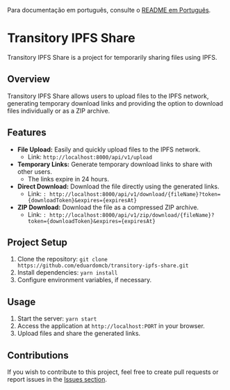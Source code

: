 Para documentação em português, consulte o [README em Português](docs/README.pt.md).

# Transitory IPFS Share

Transitory IPFS Share is a project for temporarily sharing files using IPFS.

## Overview

Transitory IPFS Share allows users to upload files to the IPFS network, generating temporary download links and providing the option to download files individually or as a ZIP archive.

## Features

- **File Upload:** Easily and quickly upload files to the IPFS network.
  - Link: `http://localhost:8000/api/v1/upload`
- **Temporary Links:** Generate temporary download links to share with other users.
  - The links expire in 24 hours.
- **Direct Download:** Download the file directly using the generated links.
  - Link: `: http://localhost:8000/api/v1/download/{fileName}?token={downloadToken}&expires={expiresAt}`
- **ZIP Download:** Download the file as a compressed ZIP archive.
  - Link: `: http://localhost:8000/api/v1/zip/download/{fileName}?token={downloadToken}&expires={expiresAt}`

## Project Setup

1. Clone the repository: `git clone https://github.com/eduardomcb/transitory-ipfs-share.git`
2. Install dependencies: `yarn install`
3. Configure environment variables, if necessary.

## Usage

1. Start the server: `yarn start`
2. Access the application at `http://localhost:PORT` in your browser.
3. Upload files and share the generated links.

## Contributions

If you wish to contribute to this project, feel free to create pull requests or report issues in the [Issues section](https://github.com/eduardomcb/transitory-ipfs-share/issues).

